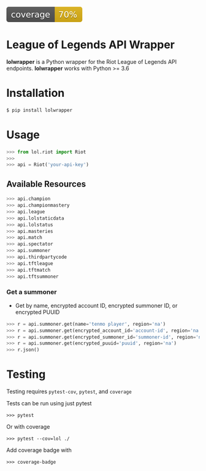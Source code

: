 ![Coverage Badge](./coverage.svg)

# League of Legends API Wrapper

**lolwrapper** is a Python wrapper for the Riot League of Legends API endpoints.
**lolwrapper** works with Python >= 3.6

# Installation

```bash
$ pip install lolwrapper
```

# Usage

```python
>>> from lol.riot import Riot
>>> 
>>> api = Riot('your-api-key')
```

## Available Resources

```python
>>> api.champion
>>> api.championmastery
>>> api.league
>>> api.lolstaticdata
>>> api.lolstatus
>>> api.masteries
>>> api.match
>>> api.spectator
>>> api.summoner
>>> api.thirdpartycode
>>> api.tftleague
>>> api.tftmatch
>>> api.tftsummoner
```

### Get a summoner

* Get by name, encrypted account ID, encrypted summoner ID, or encrypted PUUID
```python
>>> r = api.summoner.get(name='tenmo player', region='na')
>>> r = api.summoner.get(encrypted_account_id='account-id', region='na')
>>> r = api.summoner.get(encrypted_summoner_id='summoner-id', region='na')
>>> r = api.summoner.get(encrypted_puuid='puuid', region='na')
>>> r.json()
```

# Testing

Testing requires `pytest-cov`, `pytest`, and `coverage`

Tests can be run using just pytest
```
>>> pytest
```

Or with coverage
```
>>> pytest --cov=lol ./
```

Add coverage badge with
```
>>> coverage-badge
```
